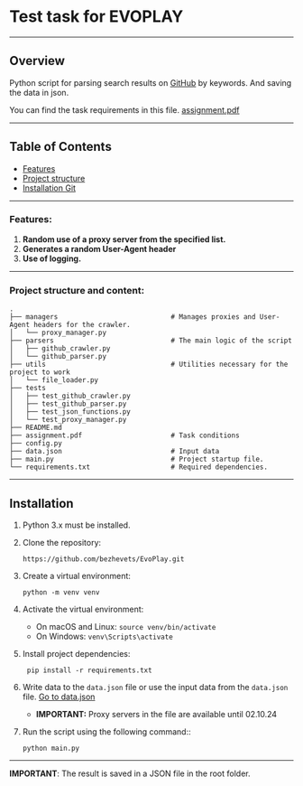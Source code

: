 # Test task for EVOPLAY
___
## Overview
Python script for parsing search results on [GitHub](https://github.com) by keywords. And saving the data in json.

You can find the task requirements in this file. [assignment.pdf](assignment.pdf)
___
## Table of Contents
- [Features](#features)
- [Project structure](#project-structure-and-content)
- [Installation Git](#installation)

---
### Features:
1. **Random use of a proxy server from the specified list.**
2. **Generates a random User-Agent header**
3. **Use of logging.**
---
### Project structure and content:
```
.
├── managers                            # Manages proxies and User-Agent headers for the crawler.
│   └── proxy_manager.py            
├── parsers                             # The main logic of the script
│   ├── github_crawler.py
│   └── github_parser.py
├── utils                               # Utilities necessary for the project to work
│   └── file_loader.py
├── tests
│   ├── test_github_crawler.py
│   ├── test_github_parser.py
│   ├── test_json_functions.py
│   └── test_proxy_manager.py
├── README.md
├── assignment.pdf                      # Task conditions
├── config.py
├── data.json                           # Input data
├── main.py                             # Project startup file.
└── requirements.txt                    # Required dependencies.
```
---
## Installation

1. Python 3.x must be installed.

2. Clone the repository:
   ```
   https://github.com/bezhevets/EvoPlay.git
   ```
3. Create a virtual environment:
   ```
   python -m venv venv
   ```
4. Activate the virtual environment:

   - On macOS and Linux:
   ```source venv/bin/activate```
   - On Windows:
   ```venv\Scripts\activate```
5. Install project dependencies:
   ```
    pip install -r requirements.txt
   ```
6. Write data to the `data.json` file or use the input data from the `data.json` file. [Go to data.json](data.json)
   - **IMPORTANT:** Proxy servers in the file are available until 02.10.24
7. Run the script using the following command::
    ```
   python main.py
    ```
---
**IMPORTANT**: The result is saved in a JSON file in the root folder.
